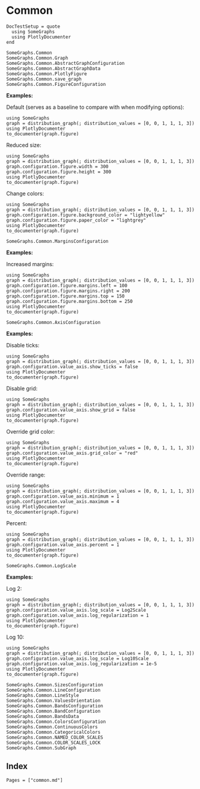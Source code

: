 # Common

```@meta
DocTestSetup = quote
  using SomeGraphs
  using PlotlyDocumenter
end
```

```@docs
SomeGraphs.Common
SomeGraphs.Common.Graph
SomeGraphs.Common.AbstractGraphConfiguration
SomeGraphs.Common.AbstractGraphData
SomeGraphs.Common.PlotlyFigure
SomeGraphs.Common.save_graph
SomeGraphs.Common.FigureConfiguration
```

**Examples:**

Default (serves as a baseline to compare with when modifying options):

```@example
using SomeGraphs
graph = distribution_graph(; distribution_values = [0, 0, 1, 1, 1, 3])
using PlotlyDocumenter
to_documenter(graph.figure)
```

Reduced size:

```@example
using SomeGraphs
graph = distribution_graph(; distribution_values = [0, 0, 1, 1, 1, 3])
graph.configuration.figure.width = 300
graph.configuration.figure.height = 300
using PlotlyDocumenter
to_documenter(graph.figure)
```

Change colors:

```@example
using SomeGraphs
graph = distribution_graph(; distribution_values = [0, 0, 1, 1, 1, 3])
graph.configuration.figure.background_color = "lightyellow"
graph.configuration.figure.paper_color = "lightgrey"
using PlotlyDocumenter
to_documenter(graph.figure)
```

```@docs
SomeGraphs.Common.MarginsConfiguration
```

**Examples:**

Increased margins:

```@example
using SomeGraphs
graph = distribution_graph(; distribution_values = [0, 0, 1, 1, 1, 3])
graph.configuration.figure.margins.left = 100
graph.configuration.figure.margins.right = 200
graph.configuration.figure.margins.top = 150
graph.configuration.figure.margins.bottom = 250
using PlotlyDocumenter
to_documenter(graph.figure)
```

```@docs
SomeGraphs.Common.AxisConfiguration
```

**Examples:**

Disable ticks:

```@example
using SomeGraphs
graph = distribution_graph(; distribution_values = [0, 0, 1, 1, 1, 3])
graph.configuration.value_axis.show_ticks = false
using PlotlyDocumenter
to_documenter(graph.figure)
```

Disable grid:

```@example
using SomeGraphs
graph = distribution_graph(; distribution_values = [0, 0, 1, 1, 1, 3])
graph.configuration.value_axis.show_grid = false
using PlotlyDocumenter
to_documenter(graph.figure)
```

Override grid color:

```@example
using SomeGraphs
graph = distribution_graph(; distribution_values = [0, 0, 1, 1, 1, 3])
graph.configuration.value_axis.grid_color = "red"
using PlotlyDocumenter
to_documenter(graph.figure)
```

Override range:

```@example
using SomeGraphs
graph = distribution_graph(; distribution_values = [0, 0, 1, 1, 1, 3])
graph.configuration.value_axis.minimum = 1
graph.configuration.value_axis.maximum = 4
using PlotlyDocumenter
to_documenter(graph.figure)
```

Percent:

```@example
using SomeGraphs
graph = distribution_graph(; distribution_values = [0, 0, 1, 1, 1, 3])
graph.configuration.value_axis.percent = 1
using PlotlyDocumenter
to_documenter(graph.figure)
```

```@docs
SomeGraphs.Common.LogScale
```

**Examples:**

Log 2:

```@example
using SomeGraphs
graph = distribution_graph(; distribution_values = [0, 0, 1, 1, 1, 3])
graph.configuration.value_axis.log_scale = Log2Scale
graph.configuration.value_axis.log_regularization = 1
using PlotlyDocumenter
to_documenter(graph.figure)
```

Log 10:

```@example
using SomeGraphs
graph = distribution_graph(; distribution_values = [0, 0, 1, 1, 1, 3])
graph.configuration.value_axis.log_scale = Log10Scale
graph.configuration.value_axis.log_regularization = 1e-5
using PlotlyDocumenter
to_documenter(graph.figure)
```

```@docs
SomeGraphs.Common.SizesConfiguration
SomeGraphs.Common.LineConfiguration
SomeGraphs.Common.LineStyle
SomeGraphs.Common.ValuesOrientation
SomeGraphs.Common.BandsConfiguration
SomeGraphs.Common.BandConfiguration
SomeGraphs.Common.BandsData
SomeGraphs.Common.ColorsConfiguration
SomeGraphs.Common.ContinuousColors
SomeGraphs.Common.CategoricalColors
SomeGraphs.Common.NAMED_COLOR_SCALES
SomeGraphs.Common.COLOR_SCALES_LOCK
SomeGraphs.Common.SubGraph
```

## Index

```@index
Pages = ["common.md"]
```

